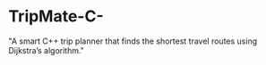 # TripMate-C-
"A smart C++ trip planner that finds the shortest travel routes using Dijkstra’s algorithm."
